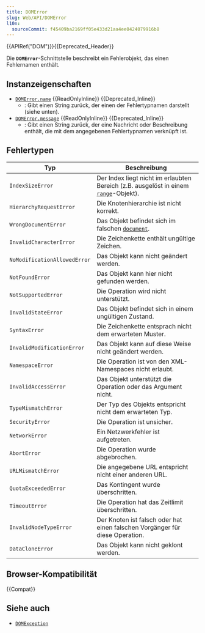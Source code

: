 ```yaml
---
title: DOMError
slug: Web/API/DOMError
l10n:
  sourceCommit: f45409ba2169ff05e433d21aa4ee0424079916b8
---
```


{{APIRef("DOM")}}{{Deprecated_Header}}

Die **`DOMError`**-Schnittstelle beschreibt ein Fehlerobjekt, das einen Fehlernamen enthält.

## Instanzeigenschaften

- [`DOMError.name`](/de/docs/Web/API/DOMError/name) {{ReadOnlyInline}} {{Deprecated_Inline}}
  - : Gibt einen String zurück, der einen der Fehlertypnamen darstellt (siehe unten).
- [`DOMError.message`](/de/docs/Web/API/DOMError/message) {{ReadOnlyInline}} {{Deprecated_Inline}}
  - : Gibt einen String zurück, der eine Nachricht oder Beschreibung enthält, die mit dem angegebenen Fehlertypnamen verknüpft ist.

## Fehlertypen

| Typ                           | Beschreibung                                                                            |
| ----------------------------- | ----------------------------------------------------------------------------------------|
| `IndexSizeError`              | Der Index liegt nicht im erlaubten Bereich (z.B. ausgelöst in einem [`range`](/de/docs/Web/API/Range)-Objekt). |
| `HierarchyRequestError`       | Die Knotenhierarchie ist nicht korrekt.                                                 |
| `WrongDocumentError`          | Das Objekt befindet sich im falschen [`document`](/de/docs/Web/API/Document).                          |
| `InvalidCharacterError`       | Die Zeichenkette enthält ungültige Zeichen.                                             |
| `NoModificationAllowedError`  | Das Objekt kann nicht geändert werden.                                                  |
| `NotFoundError`               | Das Objekt kann hier nicht gefunden werden.                                             |
| `NotSupportedError`           | Die Operation wird nicht unterstützt.                                                   |
| `InvalidStateError`           | Das Objekt befindet sich in einem ungültigen Zustand.                                   |
| `SyntaxError`                 | Die Zeichenkette entsprach nicht dem erwarteten Muster.                                 |
| `InvalidModificationError`    | Das Objekt kann auf diese Weise nicht geändert werden.                                  |
| `NamespaceError`              | Die Operation ist von den XML-Namespaces nicht erlaubt.                                 |
| `InvalidAccessError`          | Das Objekt unterstützt die Operation oder das Argument nicht.                           |
| `TypeMismatchError`           | Der Typ des Objekts entspricht nicht dem erwarteten Typ.                                |
| `SecurityError`               | Die Operation ist unsicher.                                                             |
| `NetworkError`                | Ein Netzwerkfehler ist aufgetreten.                                                     |
| `AbortError`                  | Die Operation wurde abgebrochen.                                                        |
| `URLMismatchError`            | Die angegebene URL entspricht nicht einer anderen URL.                                  |
| `QuotaExceededError`          | Das Kontingent wurde überschritten.                                                     |
| `TimeoutError`                | Die Operation hat das Zeitlimit überschritten.                                          |
| `InvalidNodeTypeError`        | Der Knoten ist falsch oder hat einen falschen Vorgänger für diese Operation.            |
| `DataCloneError`              | Das Objekt kann nicht geklont werden.                                                   |

## Browser-Kompatibilität

{{Compat}}

## Siehe auch

- [`DOMException`](/de/docs/Web/API/DOMException)
